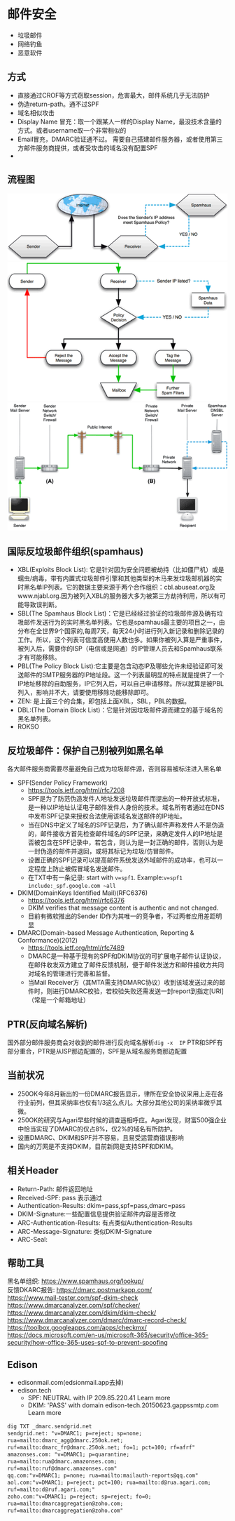 # 邮件安全
- 垃圾邮件
- 网络钓鱼
- 恶意软件
## 方式
- 直接通过CROF等方式窃取session，危害最大，邮件系统几乎无法防护
- 伪造return-path。通不过SPF
- 域名相似攻击
- Display Name 冒充：取一个跟某人一样的Display Name，最没技术含量的方式。或者username取一个非常相似的
- Email冒充，DMARC验证通不过。 需要自己搭建邮件服务器，或者使用第三方邮件服务商提供，或者受攻击的域名没有配置SPF
- 
## 流程图
![图1](./images/1.gif)
![图1](./images/2.gif)
![图1](./images/3.gif)
## 国际反垃圾邮件组织(spamhaus)
- XBL(Exploits Block List): 它是针对因为安全问题被劫持（比如僵尸机）或是蠕虫/病毒，带有内置式垃圾邮件引擎和其他类型的木马来发垃圾邮机器的实时黑名单IP列表。它的数据主要来源于两个合作组织：cbl.abuseat.org及www.njabl.org.因为被列入XBL的服务器大多为被第三方劫持利用，所以有可能导致误判断。
- SBL(The Spamhaus Block List)：它是已经经过验证的垃圾邮件源及确有垃圾邮件发送行为的实时黑名单列表。它也是spamhaus最主要的项目之一，由分布在全世界9个国家的,每周7天，每天24小时进行列入新记录和删除记录的工作。所以，这个列表可信度高使用人数也多。如果你被列入算是严重事件，被列入后，需要你的ISP（电信或是网通）的IP管理人员去和Spamhaus联系才有可能移除。
- PBL(The Policy Block List):它主要是包含动态IP及哪些允许未经验证即可发送邮件的SMTP服务器的IP地址段。这一个列表最明显的特点就是提供了一个IP地址移除的自助服务，IP它列入后，可以自己申请移除。所以就算是被PBL列入，影响并不大，请要使用移除功能移除即可。
- ZEN: 是上面三个的合集，即包括上面XBL，SBL，PBL的数据。
- DBL:(The Domain Block List)：它是针对因垃圾邮件源而建立的基于域名的黑名单列表。
- ROKSO
## 反垃圾邮件：保护自己别被列如黑名单
各大邮件服务商需要尽量避免自己成为垃圾邮件源，否则容易被标注进入黑名单
- SPF(Sender Policy Framework)
  - https://tools.ietf.org/html/rfc7208
  - SPF是为了防范伪造发件人地址发送垃圾邮件而提出的一种开放式标准，是一种以IP地址认证电子邮件发件人身份的技术。域名所有者通过在DNS中发布SPF记录来授权合法使用该域名发送邮件的IP地址。
  - 当在DNS中定义了域名的SPF记录后，为了确认邮件声称发件人不是伪造的，邮件接收方首先检查邮件域名的SPF记录，来确定发件人的IP地址是否被包含在SPF记录中，若包含，则认为是一封正确的邮件，否则认为是一封伪造的邮件并退回，或将其标记为垃圾/仿冒邮件。
  - 设置正确的SPF记录可以提高邮件系统发送外域邮件的成功率，也可以一定程度上防止被假冒域名发送邮件。
  - 在TXT中有一条记录: start with `v=spf1`. Example:`v=spf1 include:_spf.google.com ~all`
- DKIM(DomainKeys Identified Mail)(RFC6376)
  - https://tools.ietf.org/html/rfc6376
  - DKIM verifies that message content is authentic and not changed.
  - 目前有微软推出的Sender ID作为其唯一的竞争者，不过两者应用差距明显
- DMARC(Domain-based Message Authentication, Reporting & Conformance)(2012)
  - https://tools.ietf.org/html/rfc7489
  - DMARC是一种基于现有的SPF和DKIM协议的可扩展电子邮件认证协议，在邮件收发双方建立了邮件反馈机制，便于邮件发送方和邮件接收方共同对域名的管理进行完善和监督。
  - 当Mail Receiver方（其MTA需支持DMARC协议）收到该域发送过来的邮件时，则进行DMARC校验，若校验失败还需发送一封report到指定[URI]（常是一个邮箱地址）
## PTR(反向域名解析)
国外部分邮件服务商会对收到的邮件进行反向域名解析`dig -x  IP`
PTR和SPF有部分重合，PTR是从ISP那边配置的，SPF是从域名服务商那边配置
## 当前状况
- 250OK今年8月新出的一份DMARC报告显示，律所在安全协议采用上走在各行业前列，但其采纳率也仅有1/3这么点儿。大部分其他公司的采纳率微乎其微。
- 250OK的研究与Agari早些时候的调查遥相呼应。Agari发现，财富500强企业中恰当实现了DMARC的仅占8%，仅2%的域名有所防护。
- 设置DMARC、DKIM和SPF并不容易，且易受运营商错误影响
- 国内的万网是不支持DKIM，目前新网是支持SPF和DKIM。
## 相关Header
- Return-Path: 邮件返回地址
- Received-SPF: pass 表示通过
- Authentication-Results: dkim=pass,spf=pass,dmarc=pass
- DKIM-Signature:一些配置信息提供验证邮件内容是否修改
- ARC-Authentication-Results: 有点类似Authentication-Results
- ARC-Message-Signature: 类似DKIM-Signature
- ARC-Seal:
## 帮助工具
黑名单组织: https://www.spamhaus.org/lookup/  
反馈DKARC报告: https://dmarc.postmarkapp.com/  
https://www.mail-tester.com/spf-dkim-check  
https://www.dmarcanalyzer.com/spf/checker/  
https://www.dmarcanalyzer.com/dkim/dkim-check/  
https://www.dmarcanalyzer.com/dmarc/dmarc-record-check/  
https://toolbox.googleapps.com/apps/checkmx/  
https://docs.microsoft.com/en-us/microsoft-365/security/office-365-security/how-office-365-uses-spf-to-prevent-spoofing  
## Edison
- edisonmail.com(edsionmail.app去掉)
- edison.tech
  - SPF: NEUTRAL with IP 209.85.220.41 Learn more
  - DKIM: 'PASS' with domain edison-tech.20150623.gappssmtp.com Learn more
```
dig TXT _dmarc.sendgrid.net
sendgrid.net: "v=DMARC1; p=reject; sp=none; rua=mailto:dmarc_agg@dmarc.250ok.net; ruf=mailto:dmarc_fr@dmarc.250ok.net; fo=1; pct=100; rf=afrf"
amazonses.com: "v=DMARC1; p=quarantine; rua=mailto:rua@dmarc.amazonses.com; ruf=mailto:ruf@dmarc.amazonses.com"
qq.com:"v=DMARC1; p=none; rua=mailto:mailauth-reports@qq.com"
aol.com:"v=DMARC1; p=reject; pct=100; rua=mailto:d@rua.agari.com; ruf=mailto:d@ruf.agari.com;"
zoho.com:"v=DMARC1; p=reject; sp=reject; fo=0; rua=mailto:dmarcaggregation@zoho.com; ruf=mailto:dmarcaggregation@zoho.com"  
```